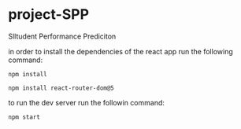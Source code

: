 # project-SPP
 Slltudent Performance Prediciton

in order to install the dependencies of the react app run the following command:
```
npm install
```
```
npm install react-router-dom@5
```
to run the dev server run the followin command:
```
npm start
```


